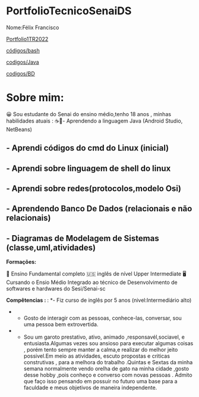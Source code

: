 
# PortfolioTecnicoSenaiDS
 Nome:Félix Francisco
 
[Portfolio1TR2022](Portfolio_2022/Trabalhos/)

[códigos/bash](Fundamentos_de_Ti_cod_sh/códigos/)

[codigos/Java](Cod_Java/)

[codigos/BD](Banco_de_dados/)

# Sobre mim: 

😀 Sou estudante do Senai do ensino médio,tenho 18 anos , minhas habilidades atuais :
☕📱- Aprendendo a linguagem Java (Android Studio, NetBeans)
## - Aprendi códigos do cmd do Linux (inicial)
## - Aprendi sobre linguagem de shell do linux
## - Aprendi sobre redes(protocolos,modelo Osi)
## - Aprendendo Banco De Dados (relacionais e não relacionais)
## - Diagramas de Modelagem de Sistemas (classe,uml,atividades)
 

<b> Formações:</b>

📘 Ensino Fundamental completo
🇺🇸 inglês de nível Upper Intermediate
🖥️ Cursando o Ensio Médio Integrado ao técnico de Desenvolvimento de softwares e hardwares do Sesi/Senai-sc

<b> Compêtencias : </b>
:
*- Fiz curso de inglês por 5 anos (nivel:Intermediário alto) 
* - Gosto de interagir com as pessoas, conhece-las, conversar, sou uma pessoa bem extrovertida. 
* - Sou um garoto prestativo, ativo, animado ,responsavél,sociavel, e entusiasta.Algumas vezes sou ansioso para executar algumas coisas , porém tento sempre manter a calma,e realizar do melhor jeito possivel.Em meio as atividades, escuto propostas e criticas construtivas , para a melhora do trabalho .Quintas e Sextas da minha semana normalmente vendo orelha de gato na minha cidade ,gosto desse hobby ,pois conheço e converso com novas pessoas . Admito que faço isso pensando em possuir no futuro uma base para a faculdade e meus objetivos de maneira independente. 

